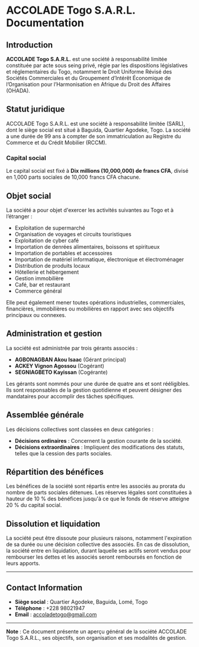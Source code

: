 
# ACCOLADE Togo S.A.R.L. Documentation

## Introduction

**ACCOLADE Togo S.A.R.L.** est une société à responsabilité limitée constituée par acte sous seing privé, régie par les dispositions législatives et réglementaires du Togo, notamment le Droit Uniforme Révisé des Sociétés Commerciales et du Groupement d’Intérêt Économique de l’Organisation pour l’Harmonisation en Afrique du Droit des Affaires (OHADA).

## Statut juridique

ACCOLADE Togo S.A.R.L. est une société à responsabilité limitée (SARL), dont le siège social est situé à Baguida, Quartier Agodeke, Togo. La société a une durée de 99 ans à compter de son immatriculation au Registre du Commerce et du Crédit Mobilier (RCCM).

### Capital social

Le capital social est fixé à **Dix millions (10,000,000) de francs CFA**, divisé en 1,000 parts sociales de 10,000 francs CFA chacune.

## Objet social

La société a pour objet d'exercer les activités suivantes au Togo et à l’étranger :
- Exploitation de supermarché
- Organisation de voyages et circuits touristiques
- Exploitation de cyber café
- Importation de denrées alimentaires, boissons et spiritueux
- Importation de portables et accessoires
- Importation de matériel informatique, électronique et électroménager
- Distribution de produits locaux
- Hôtellerie et hébergement
- Gestion immobilière
- Café, bar et restaurant
- Commerce général

Elle peut également mener toutes opérations industrielles, commerciales, financières, immobilières ou mobilières en rapport avec ses objectifs principaux ou connexes.

## Administration et gestion

La société est administrée par trois gérants associés :

- **AGBONAGBAN Akou Isaac** (Gérant principal)
- **ACKEY Vignon Agossou** (Cogérant)
- **SEGNIAGBETO Kayissan** (Cogérante)

Les gérants sont nommés pour une durée de quatre ans et sont rééligibles. Ils sont responsables de la gestion quotidienne et peuvent désigner des mandataires pour accomplir des tâches spécifiques.

## Assemblée générale

Les décisions collectives sont classées en deux catégories :
- **Décisions ordinaires** : Concernent la gestion courante de la société.
- **Décisions extraordinaires** : Impliquent des modifications des statuts, telles que la cession des parts sociales.

## Répartition des bénéfices

Les bénéfices de la société sont répartis entre les associés au prorata du nombre de parts sociales détenues. Les réserves légales sont constituées à hauteur de 10 % des bénéfices jusqu'à ce que le fonds de réserve atteigne 20 % du capital social.

## Dissolution et liquidation

La société peut être dissoute pour plusieurs raisons, notamment l'expiration de sa durée ou une décision collective des associés. En cas de dissolution, la société entre en liquidation, durant laquelle ses actifs seront vendus pour rembourser les dettes et les associés seront remboursés en fonction de leurs apports.

---

## Contact Information

- **Siège social** : Quartier Agodeke, Baguida, Lomé, Togo
- **Téléphone** : +228 98021947
- **Email** : accoladetogo@gmail.com

---

**Note** : Ce document présente un aperçu général de la société ACCOLADE Togo S.A.R.L., ses objectifs, son organisation et ses modalités de gestion.

